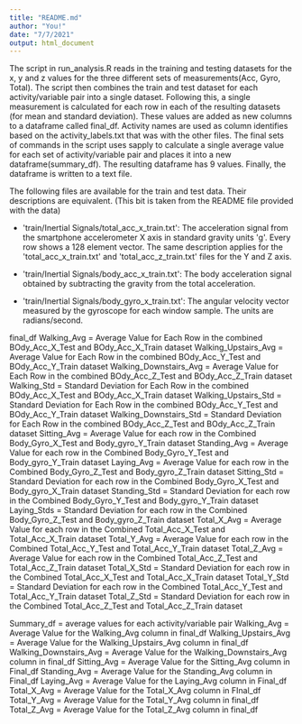 ```yaml
---
title: "README.md"
author: "You!"
date: "7/7/2021"
output: html_document
---
```


The script in run_analysis.R reads in the training and testing datasets for the x, y and z values for the three different sets of measurements(Acc, Gyro, Total). 
The script then combines the train and test dataset for each activity/variable pair into a single dataset.
Following this, a single measurement is calculated for each row in each of the resulting datasets (for mean and standard deviation). These values are added as new columns to a dataframe called final_df. Activity names are used as column identifies based on the activity_labels.txt that was with the other files.
The final sets of commands in the script uses sapply to calculate a single average value for each set of activity/variable pair and places it into a new dataframe(summary_df). The resulting dataframe has 9 values.
Finally, the dataframe is written to a text file.


The following files are available for the train and test data. Their descriptions are equivalent. (This bit is taken from the README file provided with the data)

- 'train/Inertial Signals/total_acc_x_train.txt': The acceleration signal from the smartphone accelerometer X axis in standard gravity units 'g'. Every row shows a 128 element vector. The same description applies for the 'total_acc_x_train.txt' and 'total_acc_z_train.txt' files for the Y and Z axis. 

- 'train/Inertial Signals/body_acc_x_train.txt': The body acceleration signal obtained by subtracting the gravity from the total acceleration. 

- 'train/Inertial Signals/body_gyro_x_train.txt': The angular velocity vector measured by the gyroscope for each window sample. The units are radians/second. 

final_df
Walking_Avg = Average Value for Each Row in the combined BOdy_Acc_X_Test and BOdy_Acc_X_Train dataset
Walking_Upstairs_Avg = Average Value for Each Row in the combined BOdy_Acc_Y_Test and BOdy_Acc_Y_Train dataset
Walking_Downstairs_Avg = Average Value for Each Row in the combined BOdy_Acc_Z_Test and BOdy_Acc_Z_Train dataset
Walking_Std = Standard Deviation for Each Row in the combined BOdy_Acc_X_Test and BOdy_Acc_X_Train dataset
Walking_Upstairs_Std = Standard Deviation for Each Row in the combined BOdy_Acc_Y_Test and BOdy_Acc_Y_Train dataset
Walking_Downstairs_Std = Standard Deviation for Each Row in the combined BOdy_Acc_Z_Test and BOdy_Acc_Z_Train dataset
Sitting_Avg = Average Value for each row in the Combined Body_Gyro_X_Test and Body_gyro_Y_Train dataset
Standing_Avg = Average Value for each row in the Combined Body_Gyro_Y_Test and Body_gyro_Y_Train dataset
Laying_Avg = Average Value for each row in the Combined Body_Gyro_Z_Test and Body_gyro_Z_Train dataset
Sitting_Std = Standard Deviation for each row in the Combined Body_Gyro_X_Test and Body_gyro_X_Train dataset
Standing_Std = Standard Deviation for each row in the Combined Body_Gyro_Y_Test and Body_gyro_Y_Train dataset
Laying_Stds = Standard Deviation for each row in the Combined Body_Gyro_Z_Test and Body_gyro_Z_Train dataset
Total_X_Avg = Average Value for each row in the Combined Total_Acc_X_Test and Total_Acc_X_Train dataset
Total_Y_Avg = Average Value for each row in the Combined Total_Acc_Y_Test and Total_Acc_Y_Train dataset
Total_Z_Avg = Average Value for each row in the Combined Total_Acc_Z_Test and Total_Acc_Z_Train dataset
Total_X_Std = Standard Deviation for each row in the Combined Total_Acc_X_Test and Total_Acc_X_Train dataset
Total_Y_Std = Standard Deviation for each row in the Combined Total_Acc_Y_Test and Total_Acc_Y_Train dataset
Total_Z_Std = Standard Deviation for each row in the Combined Total_Acc_Z_Test and Total_Acc_Z_Train dataset

Summary_df = average values for each activity/variable pair
Walking_Avg = Average Value for the Walking_Avg column in final_df
Walking_Upstairs_Avg = Average Value for the Walking_Upstairs_Avg column in final_df
Walking_Downstairs_Avg = Average Value for the Walking_Downstairs_Avg column in final_df
Sitting_Avg = Average Value for the Sitting_Avg column in Final_df
Standing_Avg = Average Value for the Standing_Avg column in Final_df
Laying_Avg = Average Value for the Laying_Avg column in Final_df
Total_X_Avg = Average Value for the Total_X_Avg column in FInal_df
Total_Y_Avg = Average Value for the Total_Y_Avg column in final_df
Total_Z_Avg = Average Value for the Total_Z_Avg column in final_df